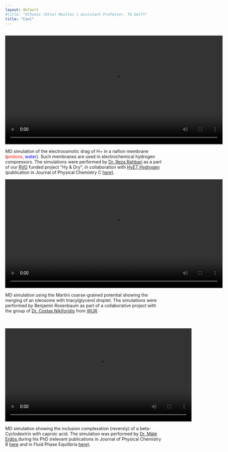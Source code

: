 ```yaml
---
layout: default
#title: "Othonas (Otto) Moultos | Assistant Professor, TU Delft"
title: "Cool"
---
```


<style>
/*.float-img {
     float:  left; 
     margin-right: 10px; 
     margin-bottom: 5px; 
     border: solid black 1px; 
     padding: 2px 
}*/
</style>

<div class="col-md-9">
<br/>

<video width="700" height="auto" controls>
  <source src="videos/nafionMD.mp4" type="video/mp4">
</video><p> MD simulation of the electroosmotic drag of H+ in a nafion membrane (<font color="red">protons</font>, <font color="blue">water</font>). Such membranes are used in electrochemical hydrogen compressors. The simulations were performed by <a href="https://www.linkedin.com/in/arahbari/?originalSubdomain=nl">
Dr. Reza Rahbari</a> as a part of our <a href="https://www.rvo.nl">RVO</a> funded project "Hy & Dry", in collaboration with <a href="https://hyethydrogen.com">HyET Hydrogen</a> (publication in Journal of Physical Chemistry C <a href="../assets/publications/65.Rahbari_JPCC_2022_asap.pdf">here)</a>.  </p>


<video width="700" height="auto" controls>
  <source src="videos/martiniFusion.mp4" type="video/mp4">
</video><p> MD simulation using the Martini coarse-grained potential showing the merging of an oleosome with triacylglycerol droplet. The simulations were performed by Benjamin Rosenbaum as part of a collaborative project with the group of <a href="https://www.wur.nl/en/Persons/Costas-dr.-K-Costas-Nikiforidis.htm">Dr. Costas Nikiforidis</a> from <a href="https://www.wur.nl/en.htm">WUR</a>.</p> 
<br/>
<br/>

<video width="600" height="auto" controls>
  <source src="videos/cycloMate.mp4" type="video/mp4">
</video><p> MD simulation showing the inclusion complexation (reversly) of a beta-Cyclodextrin with caproic acid. The simulation was performed by <a href="https://scholar.google.com/citations?user=TOKYbtYAAAAJ&hl=en">Dr. Máté Erdös </a> during his PhD (relevant publications in Journal of Physical Chemistry B <a href="../assets/publications/37.Erdos_JPCB_2020_124_1218.pdf">here</a> and in Fluid Phase Equilibria <a href="../assets/publications/48.Erdos_FPE_2021_528_112842.pdf">here)</a>. </p> 

<!-- <video width="800" height="auto" controls>
  <source src="videos/nemdMFISeyed.mp4" type="video/mp4">
</video><p> A non equilibrium MD simulation of water desalination using an MFI zeolite <a href="https://www.wur.nl/en/Persons/Costas-dr.-K-Costas-Nikiforidis.htm">Dr. Seyed Jamali</a> during his PhD.</p>  -->

</div>
